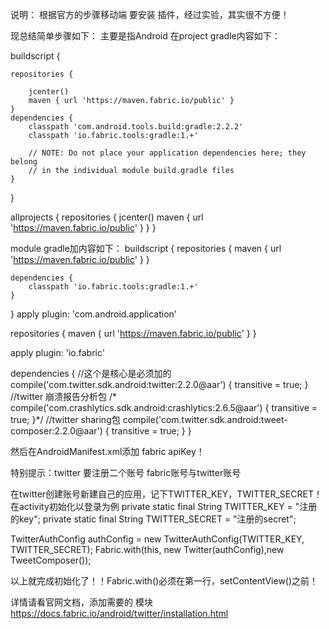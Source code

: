 说明：
根据官方的步骤移动端 要安装 插件，经过实验，其实很不方便！

现总结简单步骤如下：
主要是指Android
在project gradle内容如下：

buildscript {

    repositories {

        jcenter()
        maven { url 'https://maven.fabric.io/public' }
    }
    dependencies {
        classpath 'com.android.tools.build:gradle:2.2.2'
        classpath 'io.fabric.tools:gradle:1.+'

        // NOTE: Do not place your application dependencies here; they belong
        // in the individual module build.gradle files
    }
}

allprojects {
    repositories {
        jcenter()
        maven { url 'https://maven.fabric.io/public' }
    }
}

module gradle加内容如下：
buildscript {
    repositories {
        maven { url 'https://maven.fabric.io/public' }
    }

    dependencies {
        classpath 'io.fabric.tools:gradle:1.+'
    }
}
apply plugin: 'com.android.application'

repositories {
    maven { url 'https://maven.fabric.io/public' }
}

apply plugin: 'io.fabric'

dependencies {
//这个是核心是必须加的
 compile('com.twitter.sdk.android:twitter:2.2.0@aar') {
        transitive = true;
    }
    //twitter 崩溃报告分析包
   /* compile('com.crashlytics.sdk.android:crashlytics:2.6.5@aar') {
        transitive = true;
    }*/
    //twitter sharing包
    compile('com.twitter.sdk.android:tweet-composer:2.2.0@aar') {
        transitive = true;
    }
}

然后在AndroidManifest.xml添加 fabric apiKey！
<meta-data
            android:name="io.fabric.ApiKey"
            android:value="593dceb79933219ca082dc4c269d25e712117a78" />
            
特别提示：twitter 要注册二个账号 fabric账号与twitter账号

在twitter创建账号新建自己的应用，记下TWITTER_KEY，TWITTER_SECRET！
在activity初始化以登录为例
private static final String TWITTER_KEY = "注册的key";
private static final String TWITTER_SECRET = "注册的secret";

TwitterAuthConfig authConfig = new TwitterAuthConfig(TWITTER_KEY, TWITTER_SECRET);
Fabric.with(this, new Twitter(authConfig),new TweetComposer());

以上就完成初始化了！！Fabric.with()必须在第一行，setContentView()之前！

详情请看官网文档，添加需要的 模块
https://docs.fabric.io/android/twitter/installation.html


